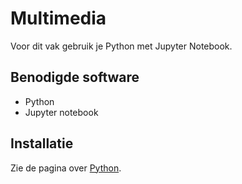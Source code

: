 # Multimedia

Voor dit vak gebruik je Python met Jupyter Notebook.

## Benodigde software

* Python
* Jupyter notebook

## Installatie

Zie de pagina over [Python](../../../software/python.md).
